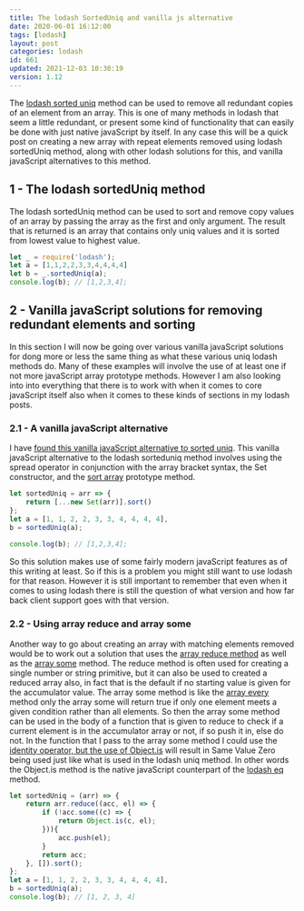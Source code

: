 ```yaml
---
title: The lodash SortedUniq and vanilla js alternative
date: 2020-06-01 16:12:00
tags: [lodash]
layout: post
categories: lodash
id: 661
updated: 2021-12-03 10:30:19
version: 1.12
---
```


The [lodash sorted uniq](https://lodash.com/docs/4.17.15#sortedUniq) method can be used to remove all redundant copies of an element from an array. This is one of many methods in lodash that seem a little redundant, or present some kind of functionality that can easily be done with just native javaScript by itself. In any case this will be a quick post on creating a new array with repeat elements removed using lodash sortedUniq method, along with other lodash solutions for this, and vanilla javaScript alternatives to this method.

<!-- more -->

## 1 - The lodash sortedUniq method

The lodash sortedUniq method can be used to sort and remove copy values of an array by passing the array as the first and only argument. The result that is returned is an array that contains only uniq values and it is sorted from lowest value to highest value.

```js
let _ = require('lodash');
let a = [1,1,2,2,3,3,4,4,4,4]
let b = _.sortedUniq(a);
console.log(b); // [1,2,3,4];
```

## 2 - Vanilla javaScript solutions for removing redundant elements and sorting

In this section I will now be going over various vanilla javaScript solutions for dong more or less the same thing as what these various uniq lodash methods do. Many of these examples will involve the use of at least one if not more javaScript array prototype methods. However I am also looking into into everything that there is to work with when it comes to core javaScript itself also when it comes to these kinds of sections in my lodash posts.

### 2.1 - A vanilla javaScript alternative

I have [found this vanilla javaScript alternative to sorted uniq](https://youmightnotneed.com/lodash/#sortedUniq). This vanilla javaScript alternative to the lodash sorteduniq method involves using the spread operator in conjunction with the array bracket syntax, the Set constructor, and the [sort array](/2019/12/02/js-array-sort/) prototype method.

```js
let sortedUniq = arr => {
    return [...new Set(arr)].sort()
};
let a = [1, 1, 2, 2, 3, 3, 4, 4, 4, 4],
b = sortedUniq(a);
 
console.log(b); // [1,2,3,4];
```

So this solution makes use of some fairly modern javaScript features as of this writing at least. So if this is a problem you might still want to use lodash for that reason. However it is still important to remember that even when it comes to using lodash there is still the question of what version and how far back client support goes with that version.

### 2.2 - Using array reduce and array some

Another way to go about creating an array with matching elements removed would be to work out a solution that uses the [array reduce method](/2021/07/13/js-array-reduce/) as well as the [array some](https://developer.mozilla.org/en-US/docs/Web/JavaScript/Reference/Global_Objects/Array/some) method. The reduce method is often used for creating a single number or string primitive, but it can also be used to created a reduced array also, in fact that is the default if no starting value is given for the accumulator value. The array some method is like the [array every](/2021/07/12/js-array-every/) method only the array some will return true if only one element meets a given condition rather than all elements. So then the array some method can be used in the body of a function that is given to reduce to check if a current element is in the accumulator array or not, if so push it in, else do not. In the function that I pass to the array some method I could use the [identity operator, but the use of Object.is](/2019/02/06/js-javascript-equals/) will result in Same Value Zero being used just like what is used in the lodash uniq method. In other words the Object.is method is the native javaScript counterpart of the [lodash eq](/2019/12/04/lodash_eq) method.

```js
let sortedUniq = (arr) => {
    return arr.reduce((acc, el) => {
        if (!acc.some((c) => {
            return Object.is(c, el);
        })){
            acc.push(el);
        }
        return acc;
    }, []).sort();
};
let a = [1, 1, 2, 2, 3, 3, 4, 4, 4, 4],
b = sortedUniq(a);
console.log(b); // [1, 2, 3, 4]
```